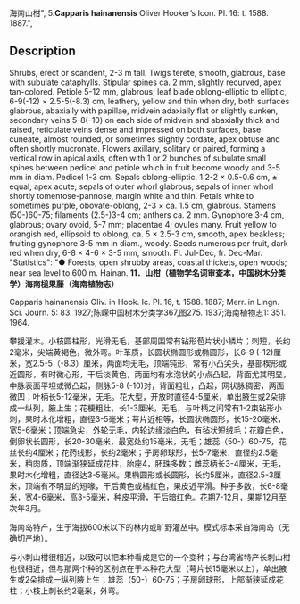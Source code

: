 海南山柑",
5.**Capparis hainanensis** Oliver Hooker’s Icon. Pl. 16: t. 1588. 1887.",

## Description
Shrubs, erect or scandent, 2-3 m tall. Twigs terete, smooth, glabrous, base with subulate cataphylls. Stipular spines ca. 2 mm, slightly recurved, apex tan-colored. Petiole 5-12 mm, glabrous; leaf blade oblong-elliptic to elliptic, 6-9(-12) × 2.5-5(-8.3) cm, leathery, yellow and thin when dry, both surfaces glabrous, abaxially with papillae, midvein adaxially flat or slightly sunken, secondary veins 5-8(-10) on each side of midvein and abaxially thick and raised, reticulate veins dense and impressed on both surfaces, base cuneate, almost rounded, or sometimes slightly cordate, apex obtuse and often shortly mucronate. Flowers axillary, solitary or paired, forming a vertical row in apical axils, often with 1 or 2 bunches of subulate small spines between pedicel and petiole which in fruit become woody and 3-5 mm in diam. Pedicel 1-3 cm. Sepals oblong-elliptic, 1.2-2 × 0.5-0.6 cm, ± equal, apex acute; sepals of outer whorl glabrous; sepals of inner whorl shortly tomentose-pannose, margin white and thin. Petals white to sometimes purple, obovate-oblong, 2-3 × ca. 1.5 cm, glabrous. Stamens (50-)60-75; filaments (2.5-)3-4 cm; anthers ca. 2 mm. Gynophore 3-4 cm, glabrous; ovary ovoid, 5-7 mm; placentae 4; ovules many. Fruit yellow to orangish red, ellipsoid to oblong, ca. 5 × 2.5-3 cm, smooth, apex beakless; fruiting gynophore 3-5 mm in diam., woody. Seeds numerous per fruit, dark red when dry, 6-8 × 4-6 × 3-5 mm, smooth. Fl. Jul-Dec, fr. Dec-Mar.
  "Statistics": "● Forests, open shrubby areas, coastal thickets, open woods; near sea level to 600 m. Hainan.
**11．山柑（植物学名词审查本，中国树木分类学）海南槌果藤（海南植物志）**

Capparis hainanensis Oliv. in Hook. Ic. Pl. 16, t. 1588. 1887; Merr. in Lingn. Sci. Journ. 5: 83. 1927;陈嵘中国树木分类学367,图275. 1937;海南植物志1: 351. 1964.

攀援灌木。小枝圆柱形，光滑无毛，基部周围常有钻形苞片状小鳞片；刺短，长约2毫米，尖端黄褐色，微外弯。叶革质，长圆状椭圆形或椭圆形，长6-9 (-12)厘米，宽2.5-5（-8.3）厘米，两面均无毛，顶端钝形，常有小凸尖头，基部楔形或近圆形，有时微心形，干后淡黄色，两面均有水泡状的小点凸起，背面尤其明显，中脉表面平坦或微凸起，侧脉5-8 (-10)对，背面粗壮，凸起，网状脉稠密，两面微凹；叶柄长5-12毫米，无毛。花大型，开放时直径4-5厘米，单出腋生或2朵排成一纵列，腋上生；花梗粗壮，长1-3厘米，无毛，与叶柄之间常有1-2束钻形小刺，果时木化增粗，直径3-5毫米；萼片近相等，长圆状椭圆形，长15-20毫米，宽5-6毫米；顶端急尖，外轮无毛，内轮边缘淡白色，有毡状短绒毛；花瓣白色，倒卵状长圆形，长20-30毫米，最宽处约15毫米，无毛；雄蕊（50-）60-75，花丝长约4厘米；花药线形，长约2毫米；子房卵球形，长5-7毫米．直径约2.5毫米，稍肉质，顶端渐狭延成花柱，胎座4，胚珠多数；雌蕊柄长3-4厘米，无毛，果时木化增粗，直径达3-5毫米。果椭圆形或长圆形，长约5厘米，直径2.5-3厘米，顶端有不明显的短喙，干后黄色或橘红色，果皮近平滑。种子多数，长6-8毫米，宽4-6毫米，高3-5毫米，种皮平滑，干后暗红色。花期7-12月，果期12月至次年3月。

海南岛特产，生于海拔600米以下的林内或旷野灌丛中。模式标本采自海南岛（无确切产地）。

与小刺山柑很相近，以致可以把本种看成是它的一个变种；与台湾省特产长刺山柑也很相近，但与那两个种的区别点在于本种花大型（萼片长15毫米以上），单出腋生或2朵排成一纵列腋上生；雄蕊（50-）60-75；子房卵球形，上部渐狭延成花柱；小枝上刺长约2毫米，外弯。
